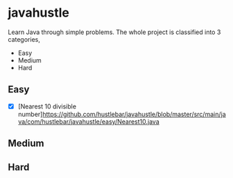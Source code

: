 # javahustle
Learn Java through simple problems. The whole project is classified into 3 categories,
* Easy
* Medium
* Hard

## Easy
- [x] [Nearest 10 divisible number]https://github.com/hustlebar/javahustle/blob/master/src/main/java/com/hustlebar/javahustle/easy/Nearest10.java

## Medium

## Hard
